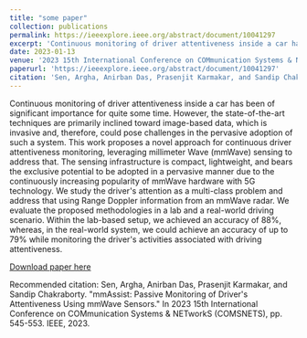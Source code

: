 ```yaml
---
title: "some paper"
collection: publications
permalink: https://ieeexplore.ieee.org/abstract/document/10041297
excerpt: 'Continuous monitoring of driver attentiveness inside a car has been of significant importance for quite some time. However, the state-of-the-art techniques are primarily inclined toward image-based data, which is invasive and, therefore, could pose challenges in the pervasive adoption of such a system. This work proposes a novel approach for continuous driver attentiveness monitoring, leveraging millimeter Wave (mmWave) sensing to address that. The sensing infrastructure is compact, lightweight, and bears the exclusive potential to be adopted in a pervasive manner due to the continuously increasing popularity of mmWave hardware with 5G technology. We study the driver's attention as a multi-class problem and address that using Range Doppler information from an mmWave radar. We evaluate the proposed methodologies in a lab and a real-world driving scenario. Within the lab-based setup, we achieved an accuracy of 88%, whereas, in the real-world system, we could achieve an accuracy of up to 79% while monitoring the driver's activities associated with driving attentiveness. '
date: 2023-01-13
venue: '2023 15th International Conference on COMmunication Systems & NETworkS (COMSNETS)'
paperurl: 'https://ieeexplore.ieee.org/abstract/document/10041297'
citation: 'Sen, Argha, Anirban Das, Prasenjit Karmakar, and Sandip Chakraborty. "mmAssist: Passive Monitoring of Driver's Attentiveness Using mmWave Sensors." In 2023 15th International Conference on COMmunication Systems & NETworkS (COMSNETS), pp. 545-553. IEEE, 2023.'
---
```

Continuous monitoring of driver attentiveness inside a car has been of significant importance for quite some time. However, the state-of-the-art techniques are primarily inclined toward image-based data, which is invasive and, therefore, could pose challenges in the pervasive adoption of such a system. This work proposes a novel approach for continuous driver attentiveness monitoring, leveraging millimeter Wave (mmWave) sensing to address that. The sensing infrastructure is compact, lightweight, and bears the exclusive potential to be adopted in a pervasive manner due to the continuously increasing popularity of mmWave hardware with 5G technology. We study the driver's attention as a multi-class problem and address that using Range Doppler information from an mmWave radar. We evaluate the proposed methodologies in a lab and a real-world driving scenario. Within the lab-based setup, we achieved an accuracy of 88%, whereas, in the real-world system, we could achieve an accuracy of up to 79% while monitoring the driver's activities associated with driving attentiveness. 

[Download paper here](https://ieeexplore.ieee.org/abstract/document/10041297)

Recommended citation: Sen, Argha, Anirban Das, Prasenjit Karmakar, and Sandip Chakraborty. "mmAssist: Passive Monitoring of Driver's Attentiveness Using mmWave Sensors." In 2023 15th International Conference on COMmunication Systems & NETworkS (COMSNETS), pp. 545-553. IEEE, 2023.
